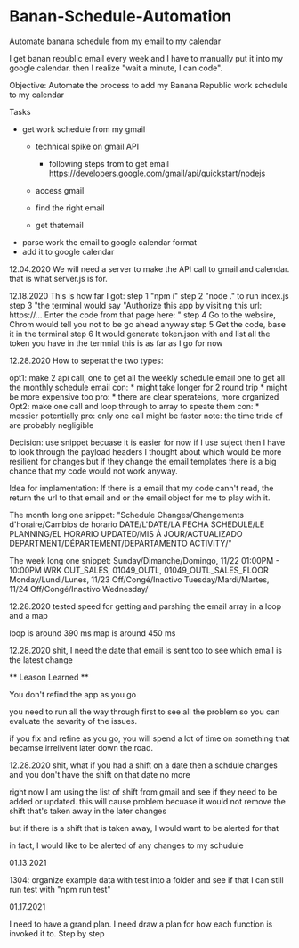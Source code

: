 # Banan-Schedule-Automation
Automate banana schedule from my email to my calendar

I get banan republic email every week and I have to manually put it into my google calendar. then I realize "wait a minute, I can code". 

Objective:
Automate the process to add my Banana Republic work schedule to my calendar

Tasks
* get work schedule from my gmail
  * technical spike on gmail API
    * following steps from to get email
      https://developers.google.com/gmail/api/quickstart/nodejs
    
  * access gmail
  * find the right email
  * get thatemail
* parse work the email to google calendar format
* add it to google calendar

12.04.2020
We will need a server to make the API call to gmail and calendar. that is what server.js is for.

12.18.2020
This is how far I got: 
step 1 "npm i"
step 2 "node ." to run index.js
step 3 "the terminal would say "Authorize this app by visiting this url: https://... Enter the code from that page here: "
step 4 Go to the websire, Chrom would tell you not to be go ahead anyway
step 5 Get the code, base it in the terminal
step 6 It would generate token.json with and list all the token you have in the termnial
this is as far as I go for now

12.28.2020
How to seperat the two types:

opt1: make 2 api call, one to get all the weekly schedule email
                       one to get all the monthly schedule email
      con: * might take longer for 2 round trip
           * might be more expensive too
      pro: * there are clear sperateions, more organized
Opt2: make one call and loop through to array to speate them 
      con: * messier potentially
      pro: only one call might be faster
  note: the time tride of are probably negligible

Decision:
  use snippet becuase it is easier for now
  if I use suject then I have to look through the payload headers
  I thought about which would be more resilient for changes but if they change the email templates there is a big chance that my code would not work anyway.

Idea for implamentation:
  If there is a email that my code cann't read, the return the url to that email and or the email object for me to play with it.

The month long one snippet:
"Schedule Changes/Changements d&#39;horaire/Cambios de horario DATE/L&#39;DATE/LA FECHA SCHEDULE/LE PLANNING/EL HORARIO UPDATED/MIS À JOUR/ACTUALIZADO DEPARTMENT/DÉPARTEMENT/DEPARTAMENTO ACTIVITY/"

The week long one snippet:
Sunday/Dimanche/Domingo, 11/22 01:00PM - 10:00PM WRK OUT_SALES, 01049_OUTL, 01049_OUTL_SALES_FLOOR Monday/Lundi/Lunes, 11/23 Off/Congé/Inactivo Tuesday/Mardi/Martes, 11/24 Off/Congé/Inactivo Wednesday/

12.28.2020
tested speed for getting and parshing the email array in a loop and a map

loop is around 390 ms
map is around 450 ms

12.28.2020
shit, I need the date that email is sent too to see which email is the latest change

** Leason Learned **

You don't refind the app as you go

you need to run all the way through first to see all the problem so you can evaluate the sevarity of the issues. 

if you fix and refine as you go, you will spend a lot of time on something that becamse irrelivent later down the road.

12.28.2020
shit, what if you had a shift on a date then a schdule changes and you don't have the shift on that date no more

right now I am using the list of shift from gmail and see if they need to be added or updated. this will cause problem becuase it would not remove the shift that's taken away in the later changes

but if there is a shift that is taken away, I would want to be alerted for that

in fact, I would like to be alerted of any changes to my schudule

01.13.2021

1304: organize example data with test into a folder and see if that I can still run test with "npm run test"

01.17.2021

I need to have a grand plan. I need draw a plan for how each function is invoked it to. Step by step 

